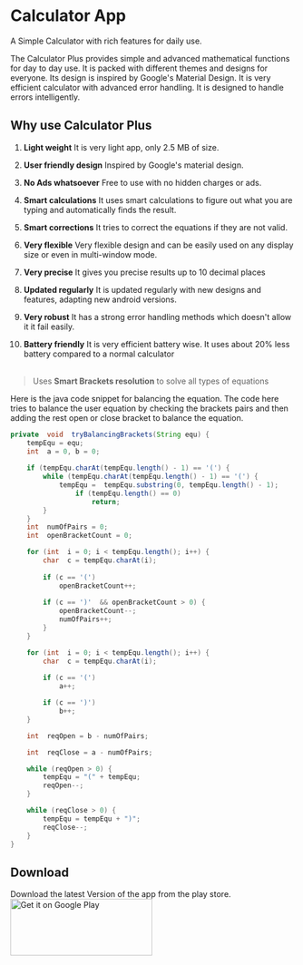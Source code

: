 # Calculator App
A Simple Calculator with rich features for daily use.

The Calculator Plus provides simple and advanced mathematical functions for day to day use. It is packed with different themes and designs for everyone. Its design is inspired by Google's Material Design. It is very efficient calculator with advanced error handling. It is designed to handle errors intelligently.

## Why use Calculator Plus
1. **Light weight**
It is very light app, only 2.5 MB of size.

2. **User friendly design**
Inspired by Google's material design.

3. **No Ads whatsoever**
Free to use with no hidden charges or ads.

4. **Smart calculations**
It uses smart calculations to figure out what you are typing and automatically finds the result.

5. **Smart corrections**
It tries to correct the equations if they are not valid.

6. **Very flexible**
Very flexible design and can be easily used on any display size or even in multi-window mode.

7. **Very precise**
It gives you precise results up to 10 decimal places

8. **Updated regularly**
It is updated regularly with new designs and features, adapting new android versions.

9. **Very robust**
It has a strong error handling methods which doesn't allow it it fail easily.

10. **Battery friendly**
It is very efficient battery wise. It uses about 20% less battery compared to a normal calculator
<br/><br/>
>Uses **Smart Brackets resolution** to solve all types of equations

Here is the java code snippet for balancing the equation.
The code here tries to balance the user equation by checking the brackets pairs and then adding the rest open or close bracket to balance the equation.
```java
private  void  tryBalancingBrackets(String equ) {
	tempEqu = equ;
	int  a = 0, b = 0;
	
	if (tempEqu.charAt(tempEqu.length() - 1) == '(') {
		while (tempEqu.charAt(tempEqu.length() - 1) == '(') {
			tempEqu =  tempEqu.substring(0, tempEqu.length() - 1);
				if (tempEqu.length() == 0)
					return;
		}
	}
	int  numOfPairs = 0;
	int  openBracketCount = 0;

	for (int  i = 0; i < tempEqu.length(); i++) {
		char  c = tempEqu.charAt(i);
		
		if (c == '(') 
			openBracketCount++;
		
		if (c == ')'  && openBracketCount > 0) {
			openBracketCount--;
			numOfPairs++;
		}
	}

	for (int  i = 0; i < tempEqu.length(); i++) {
		char  c = tempEqu.charAt(i);
		
		if (c == '(')
			a++;

		if (c == ')')
			b++;
	}

	int  reqOpen = b - numOfPairs;

	int  reqClose = a - numOfPairs;

	while (reqOpen > 0) {
		tempEqu = "(" + tempEqu;
		reqOpen--;
	}

	while (reqClose > 0) {
		tempEqu = tempEqu + ")";
		reqClose--;
	}
}
```

## Download
Download the latest Version of the app from the play store.  
<a href='https://play.google.com/store/apps/details?id=com.gigaworks.tech.calculator&pcampaignid=MKT-Other-global-all-co-prtnr-py-PartBadge-Mar2515-1'><img alt='Get it on Google Play' src='https://play.google.com/intl/en_us/badges/images/generic/en_badge_web_generic.png' height="100" width="250"/>